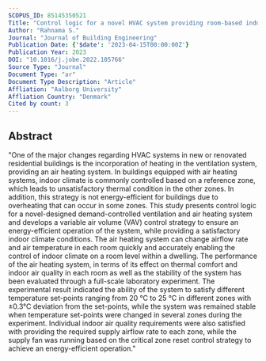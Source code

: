```yaml
---
SCOPUS_ID: 85145350521
Title: "Control logic for a novel HVAC system providing room-based indoor climate control in residential buildings"
Author: "Rahnama S."
Journal: "Journal of Building Engineering"
Publication Date: {'$date': '2023-04-15T00:00:00Z'}
Publication Year: 2023
DOI: "10.1016/j.jobe.2022.105766"
Source Type: "Journal"
Document Type: "ar"
Document Type Description: "Article"
Affliation: "Aalborg University"
Affliation Country: "Denmark"
Cited by count: 3
---
```


## Abstract
"One of the major changes regarding HVAC systems in new or renovated residential buildings is the incorporation of heating in the ventilation system, providing an air heating system. In buildings equipped with air heating systems, indoor climate is commonly controlled based on a reference zone, which leads to unsatisfactory thermal condition in the other zones. In addition, this strategy is not energy-efficient for buildings due to overheating that can occur in some zones. This study presents control logic for a novel-designed demand-controlled ventilation and air heating system and develops a variable air volume (VAV) control strategy to ensure an energy-efficient operation of the system, while providing a satisfactory indoor climate conditions. The air heating system can change airflow rate and air temperature in each room quickly and accurately enabling the control of indoor climate on a room level within a dwelling. The performance of the air heating system, in terms of its effect on thermal comfort and indoor air quality in each room as well as the stability of the system has been evaluated through a full-scale laboratory experiment. The experimental result indicated the ability of the system to satisfy different temperature set-points ranging from 20 °C to 25 °C in different zones with ±0.3°C deviation from the set-points, while the system was remained stable when temperature set-points were changed in several zones during the experiment. Individual indoor air quality requirements were also satisfied with providing the required supply airflow rate to each zone, while the supply fan was running based on the critical zone reset control strategy to achieve an energy-efficient operation."
